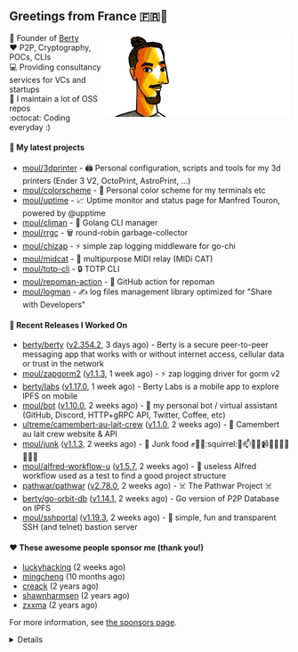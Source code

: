 ## Greetings from France 🇫🇷👋

<img align="right" src="https://raw.githubusercontent.com/moul/moul/main/contribute.gif">

:hammer: Founder of [Berty](https://github.com/berty)<br/>
:heart: P2P, Cryptography, POCs, CLIs<br/>
:computer: Providing consultancy services for VCs and startups<br/> 
:construction: I maintain a lot of OSS repos<br/>
:octocat: Coding everyday :)<br/>

#### 🌱 My latest projects


- [moul/3dprinter](https://github.com/moul/3dprinter) - 🖨 Personal configuration, scripts and tools for my 3d printers (Ender 3 V2, OctoPrint, AstroPrint, …)
- [moul/colorscheme](https://github.com/moul/colorscheme) - 🌈 Personal color scheme for my terminals etc
- [moul/uptime](https://github.com/moul/uptime) - 📈 Uptime monitor and status page for Manfred Touron, powered by @upptime
- [moul/climan](https://github.com/moul/climan) - 🦪 Golang CLI manager
- [moul/rrgc](https://github.com/moul/rrgc) - 🗑 round-robin garbage-collector
- [moul/chizap](https://github.com/moul/chizap) - ⚡️ simple zap logging middleware for go-chi 
- [moul/midcat](https://github.com/moul/midcat) - 🎹 multipurpose MIDI relay (MIDi CAT)
- [moul/totp-cli](https://github.com/moul/totp-cli) - 🔒 TOTP CLI
- [moul/repoman-action](https://github.com/moul/repoman-action) - 🐙 GitHub action for repoman
- [moul/logman](https://github.com/moul/logman) - ✍️ log files management library optimized for &#34;Share with Developers&#34;

#### 🔭 Recent Releases I Worked On

- [berty/berty](https://github.com/berty/berty) ([v2.354.2](https://github.com/berty/berty/releases/tag/v2.354.2), 3 days ago) - Berty is a secure peer-to-peer messaging app that works with or without internet access, cellular data or trust in the network
- [moul/zapgorm2](https://github.com/moul/zapgorm2) ([v1.1.3](https://github.com/moul/zapgorm2/releases/tag/v1.1.3), 1 week ago) - ⚡ zap logging driver for gorm v2
- [berty/labs](https://github.com/berty/labs) ([v1.17.0](https://github.com/berty/labs/releases/tag/v1.17.0), 1 week ago) - Berty Labs is a mobile app to explore IPFS on mobile
- [moul/bot](https://github.com/moul/bot) ([v1.10.0](https://github.com/moul/bot/releases/tag/v1.10.0), 2 weeks ago) - 🤖 my personal bot / virtual assistant (GitHub, Discord, HTTP&#43;gRPC API, Twitter, Coffee, etc)
- [ultreme/camembert-au-lait-crew](https://github.com/ultreme/camembert-au-lait-crew) ([v1.1.0](https://github.com/ultreme/camembert-au-lait-crew/releases/tag/v1.1.0), 2 weeks ago) - :hamburger: Camembert au lait crew website &amp; API
- [moul/junk](https://github.com/moul/junk) ([v1.1.3](https://github.com/moul/junk/releases/tag/v1.1.3), 2 weeks ago) - :poop: Junk food :fist::frog::first_quarter_moon_with_face::squirrel::mega::mailbox::bulb::low_brightness::video_camera::calling::ski::dart::bikini::eggplant::barber::aquarius:
- [moul/alfred-workflow-u](https://github.com/moul/alfred-workflow-u) ([v1.5.7](https://github.com/moul/alfred-workflow-u/releases/tag/v1.5.7), 2 weeks ago) - 🚧 useless Alfred workflow used as a test to find a good project structure
- [pathwar/pathwar](https://github.com/pathwar/pathwar) ([v2.78.0](https://github.com/pathwar/pathwar/releases/tag/v2.78.0), 2 weeks ago) - ☠️ The Pathwar Project ☠️
- [berty/go-orbit-db](https://github.com/berty/go-orbit-db) ([v1.14.1](https://github.com/berty/go-orbit-db/releases/tag/v1.14.1), 2 weeks ago) - Go version of P2P Database on IPFS
- [moul/sshportal](https://github.com/moul/sshportal) ([v1.19.3](https://github.com/moul/sshportal/releases/tag/v1.19.3), 2 weeks ago) - :tophat: simple, fun and transparent SSH (and telnet) bastion server


#### ❤️ These awesome people sponsor me (thank you!)


- [luckyhacking](https://github.com/luckyhacking) (2 weeks ago)
- [mingcheng](https://github.com/mingcheng) (10 months ago)
- [creack](https://github.com/creack) (2 years ago)
- [shawnharmsen](https://github.com/shawnharmsen) (2 years ago)
- [zxxma](https://github.com/zxxma) (2 years ago)

For more information, see [the sponsors page](https://github.com/sponsors/moul/).

<details>


  <h4>🚧 Things I did recently</h4>
  <ul>
  
  <li><a href="https://wip.co/@moul/todos/189179">💉  2nd pfizer #life</a> (8 months ago)</li>
  <li><a href="https://wip.co/@moul/todos/189178">📻 daily &#34;Hacker News Café&#34; on ClubHouse #life</a> (8 months ago)</li>
  <li><a href="https://wip.co/@moul/todos/184389">🐙  yesterday on GitHub #oss</a> (10 months ago)</li>
  <li><a href="https://wip.co/@moul/todos/183459">👥  weekly sync with #berty team</a> (10 months ago)</li>
  <li><a href="https://wip.co/@moul/todos/183349">🐙  yesterday on GitHub #oss</a> (10 months ago)</li>
  </ul>

  <h4>📜 Recent blog posts</h4>
  <ul>
  
  <li><a href="https://manfred.life/pp2p8-berty-news/">Paris P2P #8 - Last News from Berty</a> (2 years ago)</li>
  <li><a href="https://manfred.life/feeling-lucky/">Feeling Lucky</a> (2 years ago)</li>
  <li><a href="https://manfred.life/oss-challenges-slides/">Challenges of Open-Source (presentation)</a> (2 years ago)</li>
  <li><a href="https://manfred.life/oss-challenges/">Challenges of Open-Source</a> (2 years ago)</li>
  <li><a href="https://manfred.life/stay-flexible/">Flexibility in Project Development</a> (2 years ago)</li>
  </ul>

  <h4>📓 Gists I wrote</h4>
  <ul>
  <li><a href="https://gist.github.com/2dd66ce9133e6585040122d563afa039">github-other-repos.md</a> (1 year ago)</li>
  <li><a href="https://gist.github.com/3d9a81083861a2bb2a04b80dad79bb68">Yo! 👋👋</a> (2 years ago)</li>
  <li><a href="https://gist.github.com/0d8a8e72d07e7d461bdc9c243893fcc7">Caching-friendly Makefile Rule to use Protoc within Docker</a> (2 years ago)</li>
  
  </ul>

  <h4>👯 Check out some of my recent followers</h4>
  <ul>
  
  <li><a href="https://github.com/jxlwqq">jxlwqq</a>
  <li><a href="https://github.com/mylesoscar">mylesoscar</a>
  <li><a href="https://github.com/hack0072008">hack0072008</a>
  <li><a href="https://github.com/jerrytanjunjie888">jerrytanjunjie888</a>
  <li><a href="https://github.com/OscarMWalsh">OscarMWalsh</a>
  </ul>

  <h4>💬 Feedback</h4>

  <p>
    If you use one of my projects, I'd love to hear from you!
    Don't be shy and let me know what you liked and what needs being improved.
    Got an issue? Open a ticket, I don't bite and will try my best to help!
  </p>

  <h4>📫 How to reach me</h4>
  <ul>
    <li>Twitter: <a href="https://twitter.com/moul">https://twitter.com/moul</a></li>
    <li>Blog: <a href="https://manfred.life/">https://manfred.life/</a></li>
  </ul>

  <hr />

  <summary>Details</summary>
  <img src="https://img.shields.io/badge/📦%20%20release-experimental-blue"/>
  <img src="https://img.shields.io/badge/coverage-@moul%20is%20unstable-red?logo=codecov"/>
  <img src="https://img.shields.io/badge/👤%20%20mood-👍%20👍%20👍-black"/>
  <img src="https://img.shields.io/badge/🌐%20%20country-France%20🇫🇷-pink"/>
  

  <hr />

  <img src="https://github-readme-stats.vercel.app/api?username=moul&count_private=true&show_icons=true"/>

  <img src="https://img.shields.io/date/1646021293.svg?label=build&colorB=purple" />

 <details><summary>Click!</summary> <details><summary>Click!</summary> <details><summary>Click!</summary> <details><summary>Click!</summary> <details><summary>Click!</summary> <details><summary>Click!</summary> <details><summary>Click!</summary> <details><summary>Click!</summary> <details><summary>Click!</summary> <details><summary>Click!</summary> <details><summary>Click!</summary> <details><summary>Click!</summary> <details><summary>Click!</summary> <details><summary>Click!</summary> <details><summary>Click!</summary> <details><summary>Click!</summary> <details><summary>Click!</summary> <details><summary>Click!</summary> <details><summary>Click!</summary> <details><summary>Click!</summary> <details><summary>Click!</summary> <details><summary>Click!</summary> Thank you 😎 </details> </details> </details> </details> </details> </details> </details> </details> </details> </details> </details> </details> </details> </details> </details> </details> </details> </details> </details> </details> </details> </details>
</details>

<img src="https://visitor-badge.glitch.me/badge?page_id=moul.moul" width="1" height="1"/>